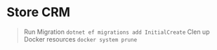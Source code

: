 # Store CRM

> Run Migration `dotnet ef migrations add InitialCreate`
> Clen up Docker resources `docker system prune`